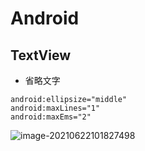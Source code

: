 # Android

## TextView

- 省略文字

```
android:ellipsize="middle"
android:maxLines="1"
android:maxEms="2"
```

![image-20210622101827498](\photo\image-20210622101827498.png)

